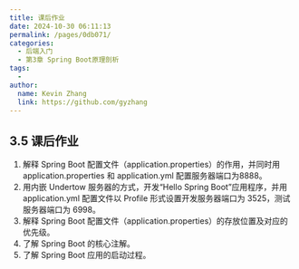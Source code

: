 ```yaml
---
title: 课后作业
date: 2024-10-30 06:11:13
permalink: /pages/0db071/
categories: 
  - 后端入门
  - 第3章 Spring Boot原理剖析
tags: 
  - 
author: 
  name: Kevin Zhang
  link: https://github.com/gyzhang
---
```

## 3.5 课后作业

1. 解释 Spring Boot 配置文件（application.properties）的作用，并同时用 application.properties 和 application.yml 配置服务器端口为8888。
2. 用内嵌 Undertow 服务器的方式，开发“Hello Spring Boot”应用程序，并用 application.yml 配置文件以 Profile 形式设置开发服务器端口为 3525，测试服务器端口为 6998。
3. 解释 Spring Boot 配置文件（application.properties）的存放位置及对应的优先级。
4. 了解 Spring Boot 的核心注解。
5. 了解 Spring Boot 应用的启动过程。
